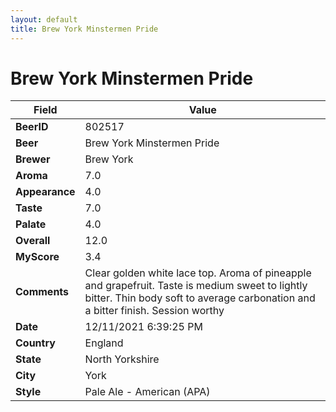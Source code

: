 ```yaml
---
layout: default
title: Brew York Minstermen Pride
---
```


# Brew York Minstermen Pride

| Field         | Value     |
|---------------|-----------|
| **BeerID** | 802517 |
| **Beer** | Brew York Minstermen Pride |
| **Brewer** | Brew York |
| **Aroma** | 7.0 |
| **Appearance** | 4.0 |
| **Taste** | 7.0 |
| **Palate** | 4.0 |
| **Overall** | 12.0 |
| **MyScore** | 3.4 |
| **Comments** | Clear golden white lace top. Aroma of pineapple and grapefruit. Taste is medium sweet to lightly bitter. Thin body soft to average carbonation and a bitter finish. Session worthy |
| **Date** | 12/11/2021 6:39:25 PM |
| **Country** | England |
| **State** | North Yorkshire |
| **City** | York |
| **Style** | Pale Ale - American (APA) |
